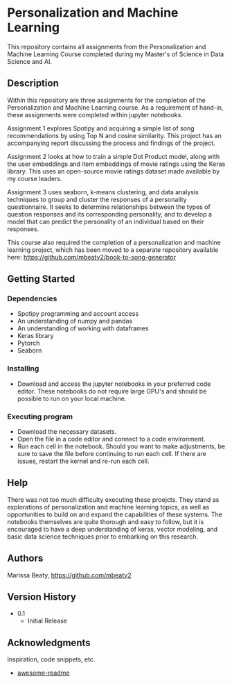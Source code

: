 # Personalization and Machine Learning

This repository contains all assignments from the Personalization and Machine Learning Course completed during my Master's of Science in Data Science and AI.

## Description

Within this repository are three assignments for the completion of the Personalization and Machine Learning course. As a requirement of hand-in, these assignments were completed within jupyter notebooks. 

Assignment 1 explores Spotipy and acquiring a simple list of song recommendations by using Top N and cosine similarity. This project has an accompanying report discussing the process and findings of the project. 

Assignment 2 looks at how to train a simple Dot Product model, along with the user embeddings and item embeddings of movie ratings using the Keras library. This uses an open-source movie ratings dataset made available by my course leaders. 

Assignment 3 uses seaborn, k-means clustering, and data analysis techniques to group and cluster the responses of a personality questionnaire. It seeks to determine relationships between the types of question responses and its corresponding personality, and to develop a model that can predict the personality of an individual based on their responses. 

This course also required the completion of a personalization and machine learning project, which has been moved to a separate repository available here: https://github.com/mbeaty2/book-to-song-generator

## Getting Started

### Dependencies

* Spotipy programming and account access
* An understanding of numpy and pandas
* An understanding of working with dataframes
* Keras library
* Pytorch
* Seaborn

### Installing

* Download and access the jupyter notebooks in your preferred code editor. These notebooks do not require large GPU's and should be possible to run on your local machine. 

### Executing program

* Download the necessary datasets. 
* Open the file in a code editor and connect to a code environment.
* Run each cell in the notebook. Should you want to make adjustments, be sure to save the file before continuing to run each cell. If there are issues, restart the kernel and re-run each cell.

## Help

There was not too much difficulty executing these proejcts. They stand as explorations of personalization and machine learning topics, as well as opportunities to build on and expand the capabilities of these systems. The notebooks themselves are quite thorough and easy to follow, but it is encouraged to have a deep understanding of keras, vector modeling, and basic data science techniques prior to embarking on this research. 

## Authors

Marissa Beaty, https://github.com/mbeaty2

## Version History

* 0.1
    * Initial Release

## Acknowledgments

Inspiration, code snippets, etc.
* [awesome-readme](https://github.com/matiassingers/awesome-readme)
